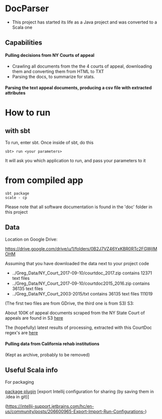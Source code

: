 # DocParser

* This project has started its life as a Java project and was converted to a Scala one
    
## Capabilities

#### Pulling decisions from NY Courts of appeal
* Crawling all documents from the the 4 courts of appeal, downloading them and converting them from HTML to TXT
* Parsing the docs, to summarize for stats.
#### Parsing the text appeal documents, producing a csv file with extracted attributes

# How to run

## with sbt

To run, enter sbt. Once inside of sbt, do this

    sbt> run <your parameters>

It will ask you which application to run, and pass your parameters to it

# from compiled app

    sbt package
    scale - cp 

Please note that all software documentation is found in the 'doc' folder in this project

## Data

Location on Google Drive:

https://drive.google.com/drive/u/1/folders/0B2J7VZ46YxKBR0RTc2FGWjlMOHM

Assuming that you have downloaded the data next to your project code

* ../Greg_Data/NY_Court_2017-09-10/courtdoc_2017.zip contains 12371 text files 
* ../Greg_Data/NY_Court_2017-09-10/courtdoc2015_2016.zip contains 36135 text files
* ../Greg_Data/NY_Court_2003-2015/txt contains 36135 text files 111019

(The first two files are from GDrive, the third one is from S3)
S3:

About 100K of appeal documents scraped from the NY State Court of appeals are found in S3 
[here](https://s3-us-west-2.amazonaws.com/darpa-memex/CourtDocs/court_documents.tar)

The (hopefully) latest results of processing, extracted with this CourtDoc regex's are 
[here](https://s3-us-west-2.amazonaws.com/darpa-memex/CourtDocs/CourtDocs-Output.zip)

#### Pulling data from California rehab institutions

(Kept as archive, probably to be removed)

## Useful Scala info

For packaging

[package plugin](https://github.com/sbt/sbt-native-packager)
[export Intellij configuration for sharing (by saving them in .idea in git)]

(https://intellij-support.jetbrains.com/hc/en-us/community/posts/206600965-Export-Import-Run-Configurations-)



    